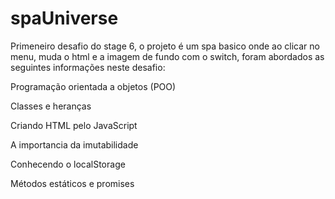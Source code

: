 # spaUniverse

Primeneiro desafio do stage 6, o projeto é um spa basico onde ao clicar no menu, muda o html e a imagem de fundo com o switch,
foram abordados as seguintes informações neste desafio:

  Programação orientada a objetos (POO)
  
  Classes e heranças
  
  Criando HTML pelo JavaScript
  
  A importancia da imutabilidade
  
  Conhecendo o localStorage
  
  Métodos estáticos e promises
